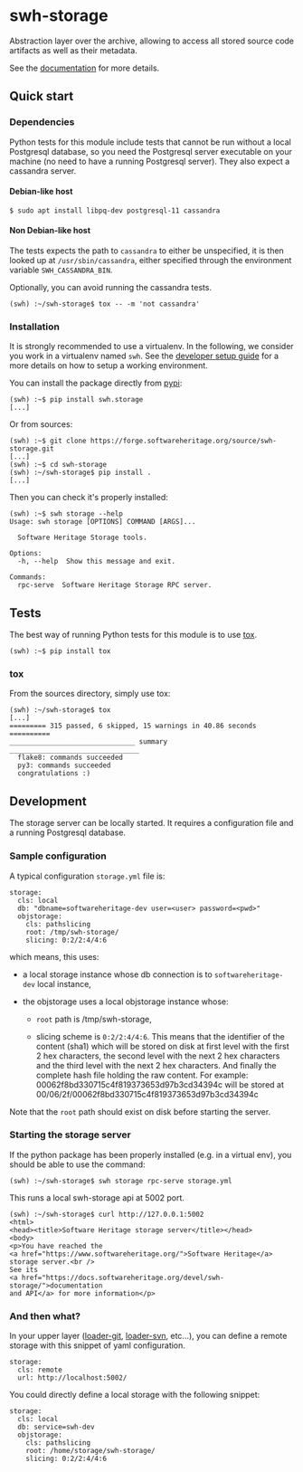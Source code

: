 swh-storage
===========

Abstraction layer over the archive, allowing to access all stored source code
artifacts as well as their metadata.

See the
[documentation](https://docs.softwareheritage.org/devel/swh-storage/index.html)
for more details.

## Quick start

### Dependencies

Python tests for this module include tests that cannot be run without a local
Postgresql database, so you need the Postgresql server executable on your
machine (no need to have a running Postgresql server). They also expect a
cassandra server.

#### Debian-like host

```
$ sudo apt install libpq-dev postgresql-11 cassandra
```

#### Non Debian-like host

The tests expects the path to `cassandra` to either be unspecified, it is then
looked up at `/usr/sbin/cassandra`, either specified through the environment
variable `SWH_CASSANDRA_BIN`.

Optionally, you can avoid running the cassandra tests.

```
(swh) :~/swh-storage$ tox -- -m 'not cassandra'
```

### Installation

It is strongly recommended to use a virtualenv. In the following, we
consider you work in a virtualenv named `swh`. See the
[developer setup guide](https://docs.softwareheritage.org/devel/developer-setup.html#developer-setup)
for a more details on how to setup a working environment.


You can install the package directly from
[pypi](https://pypi.org/p/swh.storage):

```
(swh) :~$ pip install swh.storage
[...]
```

Or from sources:

```
(swh) :~$ git clone https://forge.softwareheritage.org/source/swh-storage.git
[...]
(swh) :~$ cd swh-storage
(swh) :~/swh-storage$ pip install .
[...]
```

Then you can check it's properly installed:
```
(swh) :~$ swh storage --help
Usage: swh storage [OPTIONS] COMMAND [ARGS]...

  Software Heritage Storage tools.

Options:
  -h, --help  Show this message and exit.

Commands:
  rpc-serve  Software Heritage Storage RPC server.
```


## Tests

The best way of running Python tests for this module is to use
[tox](https://tox.readthedocs.io/).

```
(swh) :~$ pip install tox
```

### tox

From the sources directory, simply use tox:

```
(swh) :~/swh-storage$ tox
[...]
========= 315 passed, 6 skipped, 15 warnings in 40.86 seconds ==========
_______________________________ summary ________________________________
  flake8: commands succeeded
  py3: commands succeeded
  congratulations :)
```

## Development

The storage server can be locally started. It requires a configuration file and
a running Postgresql database.

### Sample configuration

A typical configuration `storage.yml` file is:

```
storage:
  cls: local
  db: "dbname=softwareheritage-dev user=<user> password=<pwd>"
  objstorage:
    cls: pathslicing
    root: /tmp/swh-storage/
    slicing: 0:2/2:4/4:6
```

which means, this uses:

- a local storage instance whose db connection is to
  `softwareheritage-dev` local instance,

- the objstorage uses a local objstorage instance whose:

  - `root` path is /tmp/swh-storage,

  - slicing scheme is `0:2/2:4/4:6`. This means that the identifier of
    the content (sha1) which will be stored on disk at first level
    with the first 2 hex characters, the second level with the next 2
    hex characters and the third level with the next 2 hex
    characters. And finally the complete hash file holding the raw
    content. For example: 00062f8bd330715c4f819373653d97b3cd34394c
    will be stored at 00/06/2f/00062f8bd330715c4f819373653d97b3cd34394c

Note that the `root` path should exist on disk before starting the server.


### Starting the storage server

If the python package has been properly installed (e.g. in a virtual env), you
should be able to use the command:

```
(swh) :~/swh-storage$ swh storage rpc-serve storage.yml
```

This runs a local swh-storage api at 5002 port.

```
(swh) :~/swh-storage$ curl http://127.0.0.1:5002
<html>
<head><title>Software Heritage storage server</title></head>
<body>
<p>You have reached the
<a href="https://www.softwareheritage.org/">Software Heritage</a>
storage server.<br />
See its
<a href="https://docs.softwareheritage.org/devel/swh-storage/">documentation
and API</a> for more information</p>
```

### And then what?

In your upper layer
([loader-git](https://forge.softwareheritage.org/source/swh-loader-git/),
[loader-svn](https://forge.softwareheritage.org/source/swh-loader-svn/),
etc...), you can define a remote storage with this snippet of yaml
configuration.

```
storage:
  cls: remote
  url: http://localhost:5002/
```

You could directly define a local storage with the following snippet:

```
storage:
  cls: local
  db: service=swh-dev
  objstorage:
    cls: pathslicing
    root: /home/storage/swh-storage/
    slicing: 0:2/2:4/4:6
```

